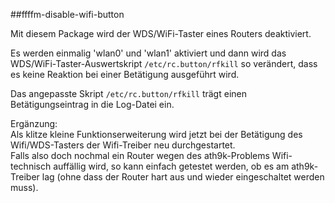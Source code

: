 ##ffffm-disable-wifi-button

Mit diesem Package wird der WDS/WiFi-Taster eines Routers deaktiviert.  

Es werden einmalig 'wlan0' und 'wlan1' aktiviert und dann wird das WDS/WiFi-Taster-Auswertskript `/etc/rc.button/rfkill` so verändert, dass es keine Reaktion bei einer Betätigung ausgeführt wird.  

Das angepasste Skript `/etc/rc.button/rfkill` trägt einen Betätigungseintrag in die Log-Datei ein. 

Ergänzung:  
Als klitze kleine Funktionserweiterung wird jetzt bei der Betätigung des Wifi/WDS-Tasters der Wifi-Treiber neu durchgestartet.  
Falls also doch nochmal ein Router wegen des ath9k-Problems Wifi-technisch auffällig wird, so kann einfach getestet werden, ob es am ath9k-Treiber lag (ohne dass der Router hart aus und wieder eingeschaltet werden muss).
